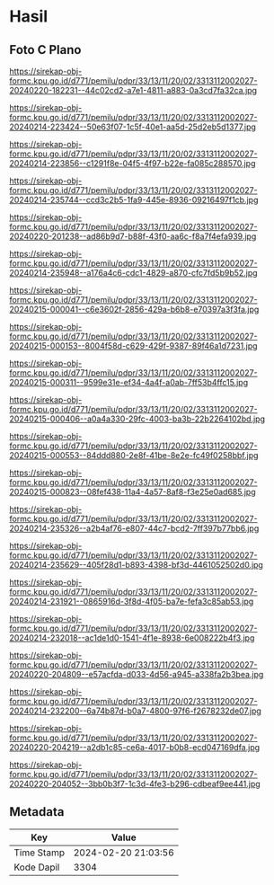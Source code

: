 # Hasil

## Foto C Plano

https://sirekap-obj-formc.kpu.go.id/d771/pemilu/pdpr/33/13/11/20/02/3313112002027-20240220-182231--44c02cd2-a7e1-4811-a883-0a3cd7fa32ca.jpg

https://sirekap-obj-formc.kpu.go.id/d771/pemilu/pdpr/33/13/11/20/02/3313112002027-20240214-223424--50e63f07-1c5f-40e1-aa5d-25d2eb5d1377.jpg

https://sirekap-obj-formc.kpu.go.id/d771/pemilu/pdpr/33/13/11/20/02/3313112002027-20240214-223856--c1291f8e-04f5-4f97-b22e-fa085c288570.jpg

https://sirekap-obj-formc.kpu.go.id/d771/pemilu/pdpr/33/13/11/20/02/3313112002027-20240214-235744--ccd3c2b5-1fa9-445e-8936-09216497f1cb.jpg

https://sirekap-obj-formc.kpu.go.id/d771/pemilu/pdpr/33/13/11/20/02/3313112002027-20240220-201238--ad86b9d7-b88f-43f0-aa6c-f8a7f4efa939.jpg

https://sirekap-obj-formc.kpu.go.id/d771/pemilu/pdpr/33/13/11/20/02/3313112002027-20240214-235948--a176a4c6-cdc1-4829-a870-cfc7fd5b9b52.jpg

https://sirekap-obj-formc.kpu.go.id/d771/pemilu/pdpr/33/13/11/20/02/3313112002027-20240215-000041--c6e3602f-2856-429a-b6b8-e70397a3f3fa.jpg

https://sirekap-obj-formc.kpu.go.id/d771/pemilu/pdpr/33/13/11/20/02/3313112002027-20240215-000153--8004f58d-c629-429f-9387-89f46a1d7231.jpg

https://sirekap-obj-formc.kpu.go.id/d771/pemilu/pdpr/33/13/11/20/02/3313112002027-20240215-000311--9599e31e-ef34-4a4f-a0ab-7ff53b4ffc15.jpg

https://sirekap-obj-formc.kpu.go.id/d771/pemilu/pdpr/33/13/11/20/02/3313112002027-20240215-000406--a0a4a330-29fc-4003-ba3b-22b2264102bd.jpg

https://sirekap-obj-formc.kpu.go.id/d771/pemilu/pdpr/33/13/11/20/02/3313112002027-20240215-000553--84ddd880-2e8f-41be-8e2e-fc49f0258bbf.jpg

https://sirekap-obj-formc.kpu.go.id/d771/pemilu/pdpr/33/13/11/20/02/3313112002027-20240215-000823--08fef438-11a4-4a57-8af8-f3e25e0ad685.jpg

https://sirekap-obj-formc.kpu.go.id/d771/pemilu/pdpr/33/13/11/20/02/3313112002027-20240214-235326--a2b4af76-e807-44c7-bcd2-7ff397b77bb6.jpg

https://sirekap-obj-formc.kpu.go.id/d771/pemilu/pdpr/33/13/11/20/02/3313112002027-20240214-235629--405f28d1-b893-4398-bf3d-4461052502d0.jpg

https://sirekap-obj-formc.kpu.go.id/d771/pemilu/pdpr/33/13/11/20/02/3313112002027-20240214-231921--0865916d-3f8d-4f05-ba7e-fefa3c85ab53.jpg

https://sirekap-obj-formc.kpu.go.id/d771/pemilu/pdpr/33/13/11/20/02/3313112002027-20240214-232018--ac1de1d0-1541-4f1e-8938-6e008222b4f3.jpg

https://sirekap-obj-formc.kpu.go.id/d771/pemilu/pdpr/33/13/11/20/02/3313112002027-20240220-204809--e57acfda-d033-4d56-a945-a338fa2b3bea.jpg

https://sirekap-obj-formc.kpu.go.id/d771/pemilu/pdpr/33/13/11/20/02/3313112002027-20240214-232200--6a74b87d-b0a7-4800-97f6-f2678232de07.jpg

https://sirekap-obj-formc.kpu.go.id/d771/pemilu/pdpr/33/13/11/20/02/3313112002027-20240220-204219--a2db1c85-ce6a-4017-b0b8-ecd047169dfa.jpg

https://sirekap-obj-formc.kpu.go.id/d771/pemilu/pdpr/33/13/11/20/02/3313112002027-20240220-204052--3bb0b3f7-1c3d-4fe3-b296-cdbeaf9ee441.jpg


## Metadata

| Key        | Value               |
| ---------- | ------------------- |
| Time Stamp | 2024-02-20 21:03:56 |
| Kode Dapil | 3304                |



